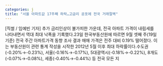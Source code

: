 ```yaml
---
categories: j
title: "서울 아파트값 17주째 하락…고금리 공포에 전국 거래절벽"
---
```

[직썰 / 임예빈 기자] 추가 금리인상이 불가피한 가운데, 전국 아파트 가격이 내림세를 나타내면서 역대 최대 낙폭을 기록했다.23일 한국부동산원에 따르면 9월 셋째 주(19일 기준) 전국 주간 아파트가격 동향 조사 결과 매매 가격은 전주 대비 0.19% 떨어졌다. 이는 부동산원이 관련 통계 작성을 시작한 2012년 5월 이후 최대 하락률이다.수도권(-0.20%→-0.23%), 서울(-0.16%→-0.17%), 5대광역시(-0.18%→-0.22%), 8개도(-0.07%→-0.08%), 세종(-0.40%→-0.44%) 등 전국 모든 지